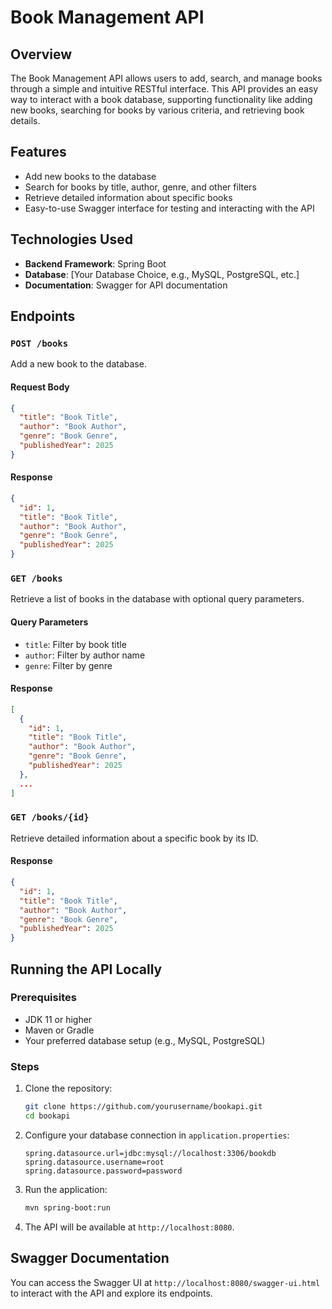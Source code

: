# Book Management API

## Overview
The Book Management API allows users to add, search, and manage books through a simple and intuitive RESTful interface. This API provides an easy way to interact with a book database, supporting functionality like adding new books, searching for books by various criteria, and retrieving book details.

## Features
- Add new books to the database
- Search for books by title, author, genre, and other filters
- Retrieve detailed information about specific books
- Easy-to-use Swagger interface for testing and interacting with the API

## Technologies Used
- **Backend Framework**: Spring Boot
- **Database**: [Your Database Choice, e.g., MySQL, PostgreSQL, etc.]
- **Documentation**: Swagger for API documentation

## Endpoints

### `POST /books`
Add a new book to the database.

#### Request Body
```json
{
  "title": "Book Title",
  "author": "Book Author",
  "genre": "Book Genre",
  "publishedYear": 2025
}
```

#### Response
```json
{
  "id": 1,
  "title": "Book Title",
  "author": "Book Author",
  "genre": "Book Genre",
  "publishedYear": 2025
}
```

### `GET /books`
Retrieve a list of books in the database with optional query parameters.

#### Query Parameters
- `title`: Filter by book title
- `author`: Filter by author name
- `genre`: Filter by genre

#### Response
```json
[
  {
    "id": 1,
    "title": "Book Title",
    "author": "Book Author",
    "genre": "Book Genre",
    "publishedYear": 2025
  },
  ...
]
```

### `GET /books/{id}`
Retrieve detailed information about a specific book by its ID.

#### Response
```json
{
  "id": 1,
  "title": "Book Title",
  "author": "Book Author",
  "genre": "Book Genre",
  "publishedYear": 2025
}
```

## Running the API Locally

### Prerequisites
- JDK 11 or higher
- Maven or Gradle
- Your preferred database setup (e.g., MySQL, PostgreSQL)

### Steps
1. Clone the repository:
   ```bash
   git clone https://github.com/yourusername/bookapi.git
   cd bookapi
   ```

2. Configure your database connection in `application.properties`:
   ```properties
   spring.datasource.url=jdbc:mysql://localhost:3306/bookdb
   spring.datasource.username=root
   spring.datasource.password=password
   ```

3. Run the application:
   ```bash
   mvn spring-boot:run
   ```

4. The API will be available at `http://localhost:8080`.

## Swagger Documentation
You can access the Swagger UI at `http://localhost:8080/swagger-ui.html` to interact with the API and explore its endpoints.


